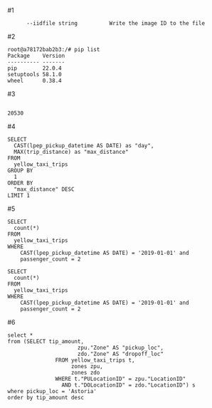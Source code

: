 #1

```docker build --help | grep "Write the image ID to the file"
      --iidfile string          Write the image ID to the file

```

#2
```docker run -it --entrypoint=/bin/bash python:3.9
root@a78172bab2b3:/# pip list
Package    Version
---------- -------
pip        22.0.4
setuptools 58.1.0
wheel      0.38.4
```

#3
```cat green_tripdata_2019-01.csv | grep -E "(2019-01-15.*){2}" green_tripdata_2019-01.csv | wc -l

20530
```

#4
```
SELECT
  CAST(lpep_pickup_datetime AS DATE) as "day",
  MAX(trip_distance) as "max_distance"
FROM
  yellow_taxi_trips
GROUP BY
  1
ORDER BY
  "max_distance" DESC
LIMIT 1
```

#5
```
SELECT
  count(*)
FROM
  yellow_taxi_trips
WHERE
    CAST(lpep_pickup_datetime AS DATE) = '2019-01-01' and
    passenger_count = 2
```

```
SELECT
  count(*)
FROM
  yellow_taxi_trips
WHERE
    CAST(lpep_pickup_datetime AS DATE) = '2019-01-01' and
    passenger_count = 2
```

#6
```
select *
from (SELECT tip_amount,
                      zpu."Zone" AS "pickup_loc",
                      zdo."Zone" AS "dropoff_loc"
               FROM yellow_taxi_trips t,
                    zones zpu,
                    zones zdo
               WHERE t."PULocationID" = zpu."LocationID"
                 AND t."DOLocationID" = zdo."LocationID") s
where pickup_loc = 'Astoria'
order by tip_amount desc
```